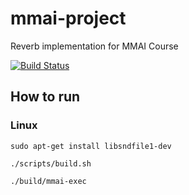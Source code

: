 # mmai-project
Reverb implementation for MMAI Course

[![Build Status](https://travis-ci.org/nsimons/mmai-project.svg?branch=master)](https://travis-ci.org/nsimons/mmai-project)

## How to run

### Linux

`sudo apt-get install libsndfile1-dev`

`./scripts/build.sh`

`./build/mmai-exec`
